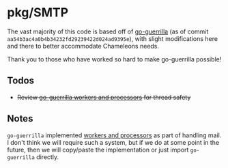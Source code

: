 # pkg/SMTP
The vast majority of this code is based off of [go-guerrilla](https://github.com/flashmob/go-guerrilla) (as of commit `aa54b3ac4a0b4b34232fd29239422d024ad9395e`),
with slight modifications here and there to better accommodate Chameleons needs.

Thank you to those who have worked so hard to make go-guerrilla possible!

## Todos
- ~~Review [go-guerrilla workers and processors](https://github.com/flashmob/go-guerrilla/wiki/Backends,-configuring-and-extending) for thread safety~~

## Notes
`go-guerrilla` implemented [workers and processors](https://github.com/flashmob/go-guerrilla/wiki/Backends,-configuring-and-extending) as part of handling mail.
I don't think we will require such a system, but if we do at some point in the future, then we will copy/paste the implementation
or just import `go-guerrilla` directly.
